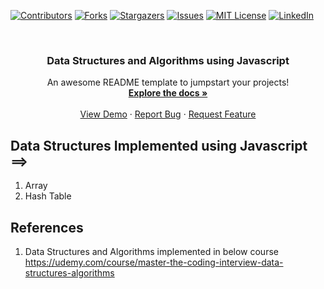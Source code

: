<div id="top"></div>

[![Contributors][contributors-shield]][contributors-url]
[![Forks][forks-shield]][forks-url]
[![Stargazers][stars-shield]][stars-url]
[![Issues][issues-shield]][issues-url]
[![MIT License][license-shield]][license-url]
[![LinkedIn][linkedin-shield]][linkedin-url]



<!-- PROJECT LOGO -->
<br />
<div align="center">
 

  <h3 align="center">Data Structures and Algorithms using Javascript </h3>

  <p align="center">
    An awesome README template to jumpstart your projects!
    <br />
    <a href="https://github.com/gopigoppu/data-structures-and-algorithms-javascript"><strong>Explore the docs »</strong></a>
    <br />
    <br />
    <a href="https://github.com/gopigoppu/data-structures-and-algorithms-javascript">View Demo</a>
    ·
    <a href="https://github.com/gopigoppu/data-structures-and-algorithms-javascript/issues">Report Bug</a>
    ·
    <a href="https://github.com/gopigoppu/data-structures-and-algorithms-javascript/issues">Request Feature</a>
  </p>
</div>

## Data Structures Implemented using Javascript ==>

1. Array
2. Hash Table



## References

1. Data Structures and Algorithms implemented in below course
https://udemy.com/course/master-the-coding-interview-data-structures-algorithms

<!-- MARKDOWN LINKS & IMAGES -->
<!-- https://www.markdownguide.org/basic-syntax/#reference-style-links -->
[contributors-shield]: https://img.shields.io/github/contributors/gopigoppu/data-structures-and-algorithms-javascript.svg?style=for-the-badge
[contributors-url]: https://github.com/gopigoppu/data-structures-and-algorithms-javascript/graphs/contributors
[forks-shield]: https://img.shields.io/github/forks/gopigoppu/data-structures-and-algorithms-javascript.svg?style=for-the-badge
[forks-url]: https://github.com/gopigoppu/data-structures-and-algorithms-javascript/network/members
[stars-shield]: https://img.shields.io/github/stars/gopigoppu/data-structures-and-algorithms-javascript.svg?style=for-the-badge
[stars-url]: https://github.com/gopigoppu/data-structures-and-algorithms-javascript/stargazers
[issues-shield]: https://img.shields.io/github/issues/gopigoppu/data-structures-and-algorithms-javascript.svg?style=for-the-badge
[issues-url]: https://github.com/gopigoppu/data-structures-and-algorithms-javascript/issues
[license-shield]: https://img.shields.io/github/license/gopigoppu/data-structures-and-algorithms-javascript.svg?style=for-the-badge
[license-url]: https://github.com/gopigoppu/data-structures-and-algorithms-javascript/blob/master/LICENSE.txt
[linkedin-shield]: https://img.shields.io/badge/-LinkedIn-black.svg?style=for-the-badge&logo=linkedin&colorB=555
[linkedin-url]: https://linkedin.com/in/gopigoppu
